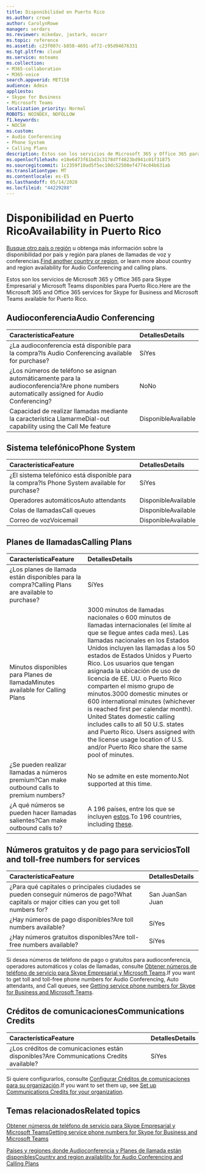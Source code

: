 ```yaml
---
title: Disponibilidad en Puerto Rico
ms.author: crowe
author: CarolynRowe
manager: serdars
ms.reviewer: mikedav, jastark, oscarr
ms.topic: reference
ms.assetid: c23f007c-b858-4691-af72-c95d94676331
ms.tgt.pltfrm: cloud
ms.service: msteams
ms.collection:
- M365-collaboration
- M365-voice
search.appverid: MET150
audience: Admin
appliesto:
- Skype for Business
- Microsoft Teams
localization_priority: Normal
ROBOTS: NOINDEX, NOFOLLOW
f1.keywords:
- NOCSH
ms.custom:
- Audio Conferencing
- Phone System
- Calling Plans
description: Estos son los servicios de Microsoft 365 y Office 365 para Skype Empresarial y Microsoft Teams disponibles para Puerto Rico.
ms.openlocfilehash: e18e6d73f61bd3c3178dff4823bd941c01f31875
ms.sourcegitcommit: 1c2359f10ad5f5ec10dc52508ef4774c04b631ab
ms.translationtype: MT
ms.contentlocale: es-ES
ms.lasthandoff: 05/14/2020
ms.locfileid: "44229288"
---
```

# <a name="availability-in-puerto-rico"></a><span data-ttu-id="3eb17-103">Disponibilidad en Puerto Rico</span><span class="sxs-lookup"><span data-stu-id="3eb17-103">Availability in Puerto Rico</span></span>

<span data-ttu-id="3eb17-104">[Busque otro país o región](country-and-region-availability-for-audio-conferencing-and-calling-plans.md) u obtenga más información sobre la disponibilidad por país y región para planes de llamadas de voz y conferencias.</span><span class="sxs-lookup"><span data-stu-id="3eb17-104">[Find another country or region](country-and-region-availability-for-audio-conferencing-and-calling-plans.md), or learn more about country and region availability for Audio Conferencing and calling plans.</span></span>

<span data-ttu-id="3eb17-105">Estos son los servicios de Microsoft 365 y Office 365 para Skype Empresarial y Microsoft Teams disponibles para Puerto Rico.</span><span class="sxs-lookup"><span data-stu-id="3eb17-105">Here are the Microsoft 365 and Office 365 services for Skype for Business and Microsoft Teams available for Puerto Rico.</span></span>
  
## <a name="audio-conferencing"></a><span data-ttu-id="3eb17-106">Audioconferencia</span><span class="sxs-lookup"><span data-stu-id="3eb17-106">Audio Conferencing</span></span>

|<span data-ttu-id="3eb17-107">**Característica**</span><span class="sxs-lookup"><span data-stu-id="3eb17-107">**Feature**</span></span>|<span data-ttu-id="3eb17-108">**Detalles**</span><span class="sxs-lookup"><span data-stu-id="3eb17-108">**Details**</span></span>|
|:-----|:-----|
|<span data-ttu-id="3eb17-109">¿La audioconferencia está disponible para la compra?</span><span class="sxs-lookup"><span data-stu-id="3eb17-109">Is Audio Conferencing available for purchase?</span></span>  <br/> |<span data-ttu-id="3eb17-110">Sí</span><span class="sxs-lookup"><span data-stu-id="3eb17-110">Yes</span></span>  <br/> |
|<span data-ttu-id="3eb17-111">¿Los números de teléfono se asignan automáticamente para la audioconferencia?</span><span class="sxs-lookup"><span data-stu-id="3eb17-111">Are phone numbers automatically assigned for Audio Conferencing?</span></span>  <br/> |<span data-ttu-id="3eb17-112">No</span><span class="sxs-lookup"><span data-stu-id="3eb17-112">No</span></span>  <br/> |
|<span data-ttu-id="3eb17-113">Capacidad de realizar llamadas mediante la característica Llamarme</span><span class="sxs-lookup"><span data-stu-id="3eb17-113">Dial-out capability using the Call Me feature</span></span>  <br/> |<span data-ttu-id="3eb17-114">Disponible</span><span class="sxs-lookup"><span data-stu-id="3eb17-114">Available</span></span>  <br/> |
   
## <a name="phone-system"></a><span data-ttu-id="3eb17-115">Sistema telefónico</span><span class="sxs-lookup"><span data-stu-id="3eb17-115">Phone System</span></span>

|<span data-ttu-id="3eb17-116">**Característica**</span><span class="sxs-lookup"><span data-stu-id="3eb17-116">**Feature**</span></span>|<span data-ttu-id="3eb17-117">**Detalles**</span><span class="sxs-lookup"><span data-stu-id="3eb17-117">**Details**</span></span>|
|:-----|:-----|
|<span data-ttu-id="3eb17-118">¿El sistema telefónico está disponible para la compra?</span><span class="sxs-lookup"><span data-stu-id="3eb17-118">Is Phone System available for purchase?</span></span>  <br/> |<span data-ttu-id="3eb17-119">Sí</span><span class="sxs-lookup"><span data-stu-id="3eb17-119">Yes</span></span>  <br/> |
| <span data-ttu-id="3eb17-120">Operadores automáticos</span><span class="sxs-lookup"><span data-stu-id="3eb17-120">Auto attendants</span></span> <br/> |<span data-ttu-id="3eb17-121">Disponible</span><span class="sxs-lookup"><span data-stu-id="3eb17-121">Available</span></span>  <br/> |
|<span data-ttu-id="3eb17-122">Colas de llamadas</span><span class="sxs-lookup"><span data-stu-id="3eb17-122">Call queues</span></span>  <br/> |<span data-ttu-id="3eb17-123">Disponible</span><span class="sxs-lookup"><span data-stu-id="3eb17-123">Available</span></span>  <br/> |
|<span data-ttu-id="3eb17-124">Correo de voz</span><span class="sxs-lookup"><span data-stu-id="3eb17-124">Voicemail</span></span>  <br/> |<span data-ttu-id="3eb17-125">Disponible</span><span class="sxs-lookup"><span data-stu-id="3eb17-125">Available</span></span>  <br/> |
   
## <a name="calling-plans"></a><span data-ttu-id="3eb17-126">Planes de llamadas</span><span class="sxs-lookup"><span data-stu-id="3eb17-126">Calling Plans</span></span>

|<span data-ttu-id="3eb17-127">**Característica**</span><span class="sxs-lookup"><span data-stu-id="3eb17-127">**Feature**</span></span>|<span data-ttu-id="3eb17-128">**Detalles**</span><span class="sxs-lookup"><span data-stu-id="3eb17-128">**Details**</span></span>|
|:-----|:-----|
|<span data-ttu-id="3eb17-129">¿Los planes de llamada están disponibles para la compra?</span><span class="sxs-lookup"><span data-stu-id="3eb17-129">Calling Plans are available to purchase?</span></span>  <br/> |<span data-ttu-id="3eb17-130">Sí</span><span class="sxs-lookup"><span data-stu-id="3eb17-130">Yes</span></span>  <br/> |
|<span data-ttu-id="3eb17-131">Minutos disponibles para Planes de llamada</span><span class="sxs-lookup"><span data-stu-id="3eb17-131">Minutes available for Calling Plans</span></span>  <br/> |<span data-ttu-id="3eb17-p101">3000 minutos de llamadas nacionales o 600 minutos de llamadas internacionales (el límite al que se llegue antes cada mes). Las llamadas nacionales en los Estados Unidos incluyen las llamadas a los 50 estados de Estados Unidos y Puerto Rico. Los usuarios que tengan asignada la ubicación de uso de licencia de EE. UU. o Puerto Rico comparten el mismo grupo de minutos.</span><span class="sxs-lookup"><span data-stu-id="3eb17-p101">3000 domestic minutes or 600 international minutes (whichever is reached first per calendar month). United States domestic calling includes calls to all 50 U.S. states and Puerto Rico. Users assigned with the license usage location of U.S. and/or Puerto Rico share the same pool of minutes.</span></span>  <br/> |
|<span data-ttu-id="3eb17-135">¿Se pueden realizar llamadas a números premium?</span><span class="sxs-lookup"><span data-stu-id="3eb17-135">Can make outbound calls to premium numbers?</span></span> <br/> | <span data-ttu-id="3eb17-136">No se admite en este momento.</span><span class="sxs-lookup"><span data-stu-id="3eb17-136">Not supported at this time.</span></span> <br/> |
|<span data-ttu-id="3eb17-137">¿A qué números se pueden hacer llamadas salientes?</span><span class="sxs-lookup"><span data-stu-id="3eb17-137">Can make outbound calls to?</span></span>  <br/> | <span data-ttu-id="3eb17-138">A 196 países, entre los que se incluyen [estos](users-can-make-outbound-calls-to-these-countries-and-regions.md).</span><span class="sxs-lookup"><span data-stu-id="3eb17-138">To 196 countries, including [these](users-can-make-outbound-calls-to-these-countries-and-regions.md).</span></span>  <br/> |
   
## <a name="toll-and-toll-free-numbers-for-services"></a><span data-ttu-id="3eb17-139">Números gratuitos y de pago para servicios</span><span class="sxs-lookup"><span data-stu-id="3eb17-139">Toll and toll-free numbers for services</span></span>

|<span data-ttu-id="3eb17-140">**Característica**</span><span class="sxs-lookup"><span data-stu-id="3eb17-140">**Feature**</span></span>|<span data-ttu-id="3eb17-141">**Detalles**</span><span class="sxs-lookup"><span data-stu-id="3eb17-141">**Details**</span></span>|
|:-----|:-----|
|<span data-ttu-id="3eb17-142">¿Para qué capitales o principales ciudades se pueden conseguir números de pago?</span><span class="sxs-lookup"><span data-stu-id="3eb17-142">What capitals or major cities can you get toll numbers for?</span></span>  <br/> |<span data-ttu-id="3eb17-143">San Juan</span><span class="sxs-lookup"><span data-stu-id="3eb17-143">San Juan</span></span>  <br/> |
|<span data-ttu-id="3eb17-144">¿Hay números de pago disponibles?</span><span class="sxs-lookup"><span data-stu-id="3eb17-144">Are toll numbers available?</span></span>  <br/> |<span data-ttu-id="3eb17-145">Sí</span><span class="sxs-lookup"><span data-stu-id="3eb17-145">Yes</span></span>  <br/> |
|<span data-ttu-id="3eb17-146">¿Hay números gratuitos disponibles?</span><span class="sxs-lookup"><span data-stu-id="3eb17-146">Are toll-free numbers available?</span></span>  <br/> |<span data-ttu-id="3eb17-147">Sí</span><span class="sxs-lookup"><span data-stu-id="3eb17-147">Yes</span></span>  <br/> |
   
 <span data-ttu-id="3eb17-148">Si desea números de teléfono de pago o gratuitos para audioconferencia, operadores automáticos y colas de llamadas, consulte [Obtener números de teléfono de servicio para Skype Empresarial y Microsoft Teams](/microsoftteams/getting-service-phone-numbers).</span><span class="sxs-lookup"><span data-stu-id="3eb17-148">If you want to get toll and toll-free phone numbers for Audio Conferencing, Auto attendants, and Call queues, see [Getting service phone numbers for Skype for Business and Microsoft Teams](/microsoftteams/getting-service-phone-numbers).</span></span>
  
## <a name="communications-credits"></a><span data-ttu-id="3eb17-149">Créditos de comunicaciones</span><span class="sxs-lookup"><span data-stu-id="3eb17-149">Communications Credits</span></span>

|<span data-ttu-id="3eb17-150">**Característica**</span><span class="sxs-lookup"><span data-stu-id="3eb17-150">**Feature**</span></span>|<span data-ttu-id="3eb17-151">**Detalles**</span><span class="sxs-lookup"><span data-stu-id="3eb17-151">**Details**</span></span>|
|:-----|:-----|
|<span data-ttu-id="3eb17-152">¿Los créditos de comunicaciones están disponibles?</span><span class="sxs-lookup"><span data-stu-id="3eb17-152">Are Communications Credits available?</span></span>  <br/> |<span data-ttu-id="3eb17-153">Sí</span><span class="sxs-lookup"><span data-stu-id="3eb17-153">Yes</span></span>  <br/> |
   
<span data-ttu-id="3eb17-154">Si quiere configurarlos, consulte [Configurar Créditos de comunicaciones para su organización](../set-up-communications-credits-for-your-organization.md).</span><span class="sxs-lookup"><span data-stu-id="3eb17-154">If you want to set them up, see [Set up Communications Credits for your organization](../set-up-communications-credits-for-your-organization.md).</span></span>
  
## <a name="related-topics"></a><span data-ttu-id="3eb17-155">Temas relacionados</span><span class="sxs-lookup"><span data-stu-id="3eb17-155">Related topics</span></span>

[<span data-ttu-id="3eb17-156">Obtener números de teléfono de servicio para Skype Empresarial y Microsoft Teams</span><span class="sxs-lookup"><span data-stu-id="3eb17-156">Getting service phone numbers for Skype for Business and Microsoft Teams</span></span>](/microsoftteams/getting-service-phone-numbers)

[<span data-ttu-id="3eb17-157">Países y regiones donde Audioconferencia y Planes de llamada están disponibles</span><span class="sxs-lookup"><span data-stu-id="3eb17-157">Country and region availability for Audio Conferencing and Calling Plans</span></span>](country-and-region-availability-for-audio-conferencing-and-calling-plans.md)

  
 
